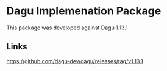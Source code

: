 # Dagu Implemenation Package
This package was developed against Dagu 1.13.1

## Links
https://github.com/dagu-dev/dagu/releases/tag/v1.13.1
